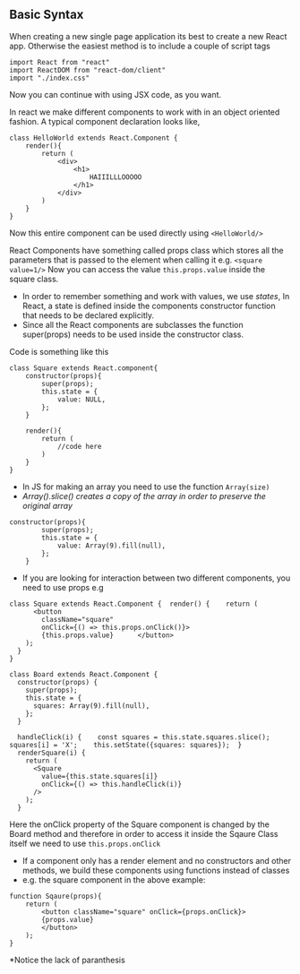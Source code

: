 ## Basic Syntax

When creating a new single page application its best to create a new React app. Otherwise the easiest method is to include a couple of script tags
```
import React from "react"
import ReactDOM from "react-dom/client"
import "./index.css"
```

Now you can continue with using JSX code, as you want.

In react we make different components to work with in an object oriented fashion.
A typical component declaration looks like,
```
class HelloWorld extends React.Component {
	render(){
		return (
			<div>
				<h1> 
					HAIIILLLOOOOO
				</h1>
			</div>
		)
	}	
}
```

Now this entire component can be used directly using `<HelloWorld/>`

React Components have something called props class which stores all the parameters that is passed to the element when calling it
e.g.
`<square value=1/>`
Now you can access the value
`this.props.value`  inside the square class.

* In order to remember something and work with values, we use *states*, In React, a state is defined inside the components constructor function that needs to be declared explicitly.
* Since all the React components are subclasses the function super(props) needs to be used inside the constructor class.

Code is something like this
```
class Square extends React.component{
	constructor(props){
		super(props);
		this.state = {
			value: NULL,
		};
	}
	
	render(){
		return (
			//code here
		)
	}
}
```

* In JS for making an array you need to use the function `Array(size)` 
* *Array().slice() creates a copy of the array in order to preserve the original array*
```
constructor(props){
		super(props);
		this.state = {
			value: Array(9).fill(null),
		};
	}
```

* If you are looking for interaction between two different components, you need to use props
e.g
```
class Square extends React.Component {  render() {    return (
      <button
        className="square"
        onClick={() => this.props.onClick()}>
        {this.props.value}      </button>
    );
  }
}

class Board extends React.Component {
  constructor(props) {
    super(props);
    this.state = {
      squares: Array(9).fill(null),
    };
  }

  handleClick(i) {    const squares = this.state.squares.slice();    squares[i] = 'X';    this.setState({squares: squares});  }
  renderSquare(i) {
    return (
      <Square
        value={this.state.squares[i]}
        onClick={() => this.handleClick(i)}
      />
    );
  }
```
Here the onClick property of the Square component is changed by the Board method and therefore in order to access it inside the Sqaure Class itself we need to use `this.props.onClick`

* If a component only has a render element and no constructors and other methods, we build these components using functions instead of classes
* e.g. the square component in the above example:
```
function Sqaure(props){
	return (
		<button className="square" onClick={props.onClick}>
		{props.value}
		</button>
	);
}
```
*Notice the lack of paranthesis

